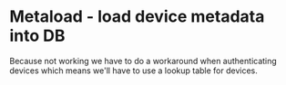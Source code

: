 # Metaload - load device metadata into DB

Because not working we have to do a workaround when authenticating devices which
means we'll have to use a lookup table for devices.